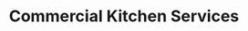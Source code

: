 ---
title: "Commercial Kitchen Services"
url: /saint-paul/commercial-kitchen-services/
shop: wholesale
---